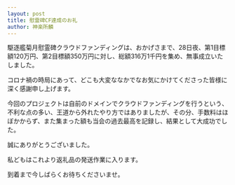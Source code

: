 ```yaml
---
layout: post
title: 慰霊碑CF達成のお礼
author: 神楽所麟
---
```

駆逐艦菊月慰霊碑クラウドファンディングは、おかげさまで、28日夜、第1目標額120万円、第2目標額350万円に対し、総額316万1千円を集め、無事成立いたしました。

コロナ禍の時局にあって、どこも大変ななかでなお気にかけてくださった皆様に深く感謝申し上げます。

今回のプロジェクトは自前のドメインでクラウドファンディングを行うという、不利な点の多い、王道から外れたやり方ではありましたが、その分、手数料はほぼかからず、また集まった額も当会の過去最高を記録し、結果として大成功でした。

誠にありがとうございました。

私どもはこれより返礼品の発送作業に入ります。

到着まで今しばらくお待ちくださいませ。
